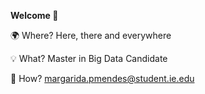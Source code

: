 **Welcome 👋**

🌍 Where? Here, there and everywhere

💡 What? Master in Big Data Candidate

📠 How? margarida.pmendes@student.ie.edu

